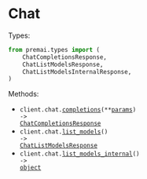 # Chat

Types:

```python
from premai.types import (
    ChatCompletionsResponse,
    ChatListModelsResponse,
    ChatListModelsInternalResponse,
)
```

Methods:

- <code title="post /api/v1/chat/completions">client.chat.<a href="./src/premai/resources/chat.py">completions</a>(\*\*<a href="src/premai/types/chat_completions_params.py">params</a>) -> <a href="./src/premai/types/chat_completions_response.py">ChatCompletionsResponse</a></code>
- <code title="get /api/internal/chat/models">client.chat.<a href="./src/premai/resources/chat.py">list_models</a>() -> <a href="./src/premai/types/chat_list_models_response.py">ChatListModelsResponse</a></code>
- <code title="get /api/internal/chat/internalModels">client.chat.<a href="./src/premai/resources/chat.py">list_models_internal</a>() -> <a href="./src/premai/types/chat_list_models_internal_response.py">object</a></code>
